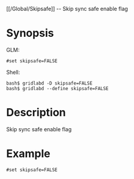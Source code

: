 [[/Global/Skipsafe]] -- Skip sync safe enable flag

# Synopsis

GLM:

~~~
#set skipsafe=FALSE
~~~

Shell:

~~~
bash$ gridlabd -D skipsafe=FALSE
bash$ gridlabd --define skipsafe=FALSE
~~~

# Description

Skip sync safe enable flag

# Example

~~~
#set skipsafe=FALSE
~~~
